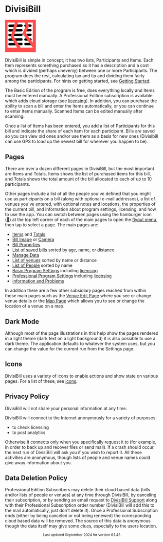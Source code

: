 ﻿# DivisiBill

<img alt="Logo" src="divisibill_scalable_red.svg" style="width:20%"/>

DivisiBill is simple in concept; it has two lists, Participants and Items. Each Item represents something purchased so it has
a description and a cost which is divided (perhaps unevenly) between one or more Participants.
The program does the rest, calculating tax and tip and dividing them fairly among the participants. For hints on getting started, see [Getting Started](gettingstarted.html).

The Basic Edition of the program is free, does everything locally and Items must be entered manually.
A Professional Edition subscription is available which adds cloud storage (see [licensing](licensing.html)).
In addition, you can purchase the ability to scan a bill and enter the Items automatically, or you can continue to enter Items manually. Scanned Items can be edited manually after scanning.  

Once a list of Items has been entered, you add a list of Participants for this bill and indicate the share of each item for each participant. Bills are saved so you can view old ones and/or use them as a basis for new ones (Divisibill can use GPS to load up the newest bill for wherever you happen to be).

## Pages

There are over a dozen different pages in DivisiBill, but the most important are Items and Totals. Items shows the list of purchased items for this bill, and Totals shows the total amount of the bill allocated to each of up to 10 participants.

Other pages include a list of all the people you've defined that you might use as participants on a bill (along with optional e-mail addresses), a list of venues you've entered, with optional notes and locations, the properties of the current
bill, and information about program settings, licensing, and how to use the app. You can switch between pages using the hamburger icon (<u>&#xF035C;</u>) at 
the top left corner of each of the main pages to open the [flyout menu](flyout.html), then tap to select a 
page. The main pages are:

- [Items](lineitemspage.html) and [Totals](totalspage.html)
- [Bill Image](imagepage.html) or [Camera](camerapage.html)
- [Bill Properties](propertiespage.html)
- [List of saved bills](meallistpage.html) sorted by age, name, or distance
- [Manage Data](datamanagementpage.html)
- [List of venues](venuelistviewpage.html) sorted by name or distance
- [List of People](peoplelistpage.html) sorted by name
- [Basic Program Settings](settingspagebasic.html) including [licensing](licensing.html)
- [Professional Program Settings](settingspage.html) including [licensing](licensing.html)
- [Information and Problems](aboutpage.html)

In addition there are a few other subsidiary pages reached from within these main pages such as the  [Venue Edit Page](venueeditpage.html) where you see or change venue details or the [Map Page](mappage.html) which allows you to see or change the location of a venue on a map.

## Dark Mode

Although most of the page illustrations in this help show the pages rendered in a light theme (dark text on a light background) it is also possible to use a dark theme. The application defaults to whatever the system uses, but you can change the value for the current run from the Settings page.

## Icons

DivisiBill uses a variety of icons to enable actions and show state on various pages. For a list of these, see [icons](icons.html).

## Privacy Policy

DivisiBill will not share your personal information at any time.

DivisiBill will connect to the Internet anonymously for a variety of purposes:

- to check licensing
- to post analytics

Otherwise it connects only when you specifically request it to (for example, in order to back up and recover files or send mail). If a crash should occur, the next run of DivisiBill will ask you if you wish to report it. All these activities are anonymous, though lists of people and venue names could give away information about you.

## Data Deletion Policy

Professional Edition Subscribers may delete their cloud based data (bills and/or lists of people or venues) at any time through DivisiBill, by canceling their subscription, or by sending an email request to [DivisiBill Support](mailto:support@autopl.us) along with their Professional Subscription order number (DivisiBill will add this to the mail automatically, just don't delete it). Once a Professional Subscription ends (either by being canceled or not being renewed) the corresponding cloud based data will be removed. The source of this data is anonymous though the data itself may give some clues, especially to the users location.

<p style="Text-align:center; font-size: 0.8em">Last updated September 2024 for version 6.1.43</p>